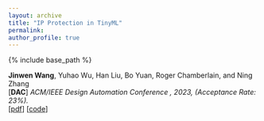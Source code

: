 ```yaml
---
layout: archive
title: "IP Protection in TinyML"
permalink:
author_profile: true
---
```


{% include base_path %}
                                 
**Jinwen Wang**, Yuhao Wu, Han Liu, Bo Yuan, Roger Chamberlain, and Ning Zhang <br>
[**DAC**] <i>ACM/IEEE Design Automation Conference , 2023, (Acceptance Rate: 23%).</i> <br>
[[pdf](https://sbs.cse.wustl.edu/pubs/wwlycz23.pdf)]
[[code](https://github.com/WUSTL-CSPL/TinyML)] 

